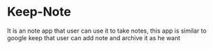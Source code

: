 # Keep-Note
It is an note app that user can use it to take notes, this app is similar to google keep  that user can add note and archive it as he want 
